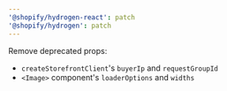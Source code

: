 ```yaml
---
'@shopify/hydrogen-react': patch
'@shopify/hydrogen': patch
---
```


Remove deprecated props:

- `createStorefrontClient`'s `buyerIp` and `requestGroupId`
- `<Image>` component's `loaderOptions` and `widths`
